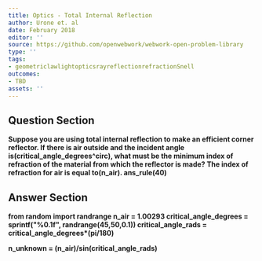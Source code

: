 ```yaml
---
title: Optics - Total Internal Reflection
author: Urone et. al
date: February 2018
editor: ''
source: https://github.com/openwebwork/webwork-open-problem-library
type: ''
tags:
- geometriclawlightopticsrayreflectionrefractionSnell
outcomes:
- TBD
assets: ''
---
```


## Question Section 

<b>
Suppose you are using total internal reflection to make an efficient corner reflector. If there is air outside and the incident angle is(critical_angle_degrees^circ), what must be the minimum index of refraction of the material from which the reflector is made? The index of refraction for air is equal to(n_air).
ans_rule(40)


## Answer Section

from random import randrange
n_air = 1.00293
critical_angle_degrees = sprintf("%0.1f", randrange(45,50,0.1))
critical_angle_rads = critical_angle_degrees*(pi/180)

n_unknown = (n_air)/sin(critical_angle_rads)